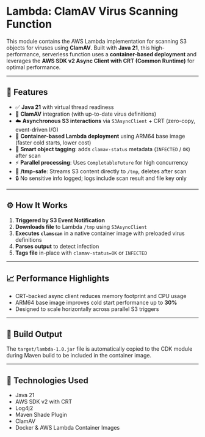 # Lambda: ClamAV Virus Scanning Function

This module contains the AWS Lambda implementation for scanning S3 objects for viruses using **ClamAV**. Built with **Java 21**, this high-performance, serverless function uses a **container-based deployment** and leverages the **AWS SDK v2 Async Client with CRT (Common Runtime)** for optimal performance.

---

## 🚀 Features

- ✅ **Java 21** with virtual thread readiness
- 🔬 **ClamAV** integration (with up-to-date virus definitions)
- ☁️ **Asynchronous S3 interactions** via `S3AsyncClient` + CRT (zero-copy, event-driven I/O)
- 🐳 **Container-based Lambda deployment** using ARM64 base image (faster cold starts, lower cost)
- 🧠 **Smart object tagging**: adds `clamav-status` metadata (`INFECTED` / `OK`) after scan
- ⚡ **Parallel processing**: Uses `CompletableFuture` for high concurrency
- 🧼 **/tmp-safe**: Streams S3 content directly to `/tmp`, deletes after scan
- 🔒 No sensitive info logged; logs include scan result and file key only

---

## ⚙️ How It Works

1. **Triggered by S3 Event Notification**
2. **Downloads file** to Lambda `/tmp` using `S3AsyncClient`
3. **Executes `clamscan`** in a native container image with preloaded virus definitions
4. **Parses output** to detect infection
5. **Tags file** in-place with `clamav-status=OK` or `INFECTED`

---

## 📈 Performance Highlights

- CRT-backed async client reduces memory footprint and CPU usage
- ARM64 base image improves cold start performance up to **30%**
- Designed to scale horizontally across parallel S3 triggers

---

## 📁 Build Output

The `target/lambda-1.0.jar` file is automatically copied to the CDK module during Maven build to be included in the container image.

---

## 🧰 Technologies Used

- Java 21
- AWS SDK v2 with CRT
- Log4j2
- Maven Shade Plugin
- ClamAV
- Docker & AWS Lambda Container Images
